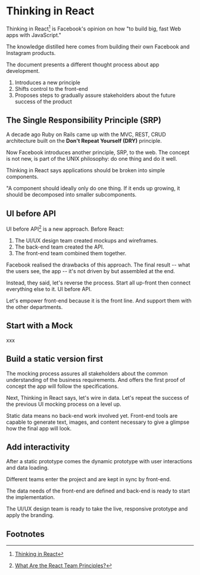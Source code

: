 # Thinking in React

Thinking in React[^1] is Facebook's opinion on how "to build big, fast Web apps with JavaScript."

The knowledge distilled here comes from building their own Facebook and Instagram products. 

The document presents a different thought process about app development.

1. Introduces a new principle
2. Shifts control to the front-end
3. Proposes steps to gradually assure stakeholders about the future success of the product

## The Single Responsibility Principle (SRP)

A decade ago Ruby on Rails came up with the MVC, REST, CRUD architecture built on the **Don't Repeat Yourself (DRY)** principle.

Now Facebook introduces another principle, SRP, to the web. The concept is not new, is part of the UNIX philosophy: do one thing and do it well.

Thinking in React says applications should be broken into simple components. 

"A component should ideally only do one thing. If it ends up growing, it should be decomposed into smaller subcomponents. 

## UI before API

UI before API[^2] is a new approach. Before React:

1. The UI/UX design team created mockups and wireframes.
2. The back-end team created the API.
3. The front-end team combined them together. 

Facebook realised the drawbacks of this approach. The final result -- what the users see, the app -- it's not driven by but assembled at the end.

Instead, they said, let's reverse the process. Start all up-front then connect everything else to it. UI before API.

Let's empower front-end because it is the front line. And support them with the other departments.

## Start with a Mock

xxx

## Build a static version first

The mocking process assures all stakeholders about the common understanding of the business requirements. And offers the first proof of concept the app will follow the specifications.

Next, Thinking in React says, let's wire in data. Let's repeat the success of the previous UI mocking process on a level up.

Static data means no back-end work involved yet. Front-end tools are capable to generate text, images, and content necessary to give a glimpse how the final app will look.

## Add interactivity

After a static prototype comes the dynamic prototype with user interactions and data loading.

Different teams enter the project and are kept in sync by front-end. 

The data needs of the front-end are defined and back-end is ready to start the implementation. 

The UI/UX design team is ready to take the live, responsive prototype and apply the branding.

## Footnotes
[^1]: [Thinking in React](https://reactjs.org/docs/thinking-in-react.html) 
[^2]: [What Are the React Team Principles?](https://overreacted.io/what-are-the-react-team-principles/)



